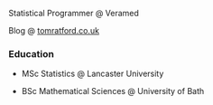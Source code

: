 Statistical Programmer @ Veramed

Blog @ [tomratford.co.uk](https://tomratford.co.uk)

### Education

* MSc Statistics @ Lancaster University

* BSc Mathematical Sciences @ University of Bath
